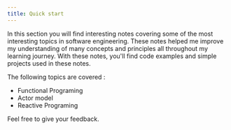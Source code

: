 ```yaml
---
title: Quick start
---
```


In this section you will find interesting notes covering some of the most interesting topics in software engineering. 
These notes helped me improve my understanding of many concepts and principles all throughout my learning journey. 
With these notes, you'll find code examples and simple projects used in these notes.

The following topics are covered :
- Functional Programing
- Actor model
- Reactive Programing

Feel free to give your feedback.